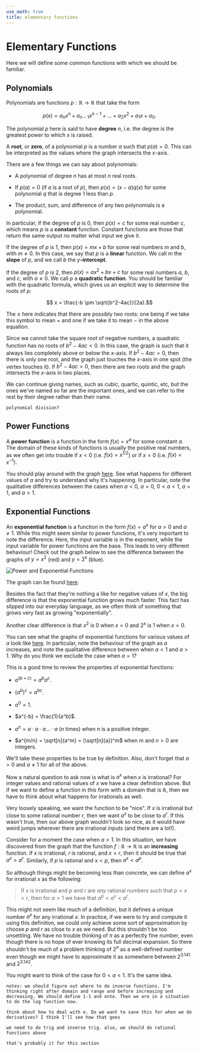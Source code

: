 ```yaml
---
use_math: true
title: elementary functions
---
```


# Elementary Functions

Here we will define some common functions with which we should be familiar.

## Polynomials

Polynomials are functions $p: \mathbb{R} \rightarrow \mathbb{R}$ that take the form

$$p(x) = a_n x^n + a_{n-1} x^{n-1} + ... + a_2 x^2 + a_1 x + a_0.$$

The polynomial $p$ here is said to have **degree** $n$, i.e. the degree is the greatest power to which $x$ is raised.

A **root**, or **zero**, of a polynomial $p$ is a number $a$ such that $p(a) = 0$. This can be interpreted as the values where the graph intersects the $x$-axis.

There are a few things we can say about polynomials:

* A polynomial of degree $n$ has at most $n$ real roots.

* If $p(a) = 0$ (if $a$ is a root of $p$), then $p(x) = (x-a)q(x)$ for some polynomial $q$ that is degree $1$ less than $p$.

* The product, sum, and difference of any two polynomials is a polynomial.

In particular, if the degree of $p$ is $0$, then $p(x) = c$ for some real number $c$, which means $p$ is a **constant** function. Constant functions are those that return the same output no matter what input we give it.

If the degree of $p$ is $1$, then $p(x) = mx+b$ for some real numbers $m$ and $b$, with $m \neq 0$. In this case, we say that $p$ is a **linear** function. We call $m$ the **slope** of $p$, and we call $b$ the $y$**-intercept**.

If the degree of $p$ is $2$, then $p(x) = ax^2 + bx + c$ for some real numbers $a$, $b$, and $c$, with $a\neq 0$. We call $p$ a **quadratic function**. You should be familiar with the quadratic formula, which gives us an explicit way to determine the roots of $p$:

$$ x = \frac{-b \pm \sqrt{b^2-4ac}}{2a}.$$

The $\pm$ here indicates that there are possibly two roots: one being if we take this symbol to mean $+$ and one if we take it to mean $-$ in the above equation.

Since we cannot take the square root of negative numbers, a quadratic function has no roots of $b^2 -4ac <0$. In this case, the graph is such that it always lies completely above or below the $x$-axis. If $b^2-4ac=0$, then there is only one root, and the graph just touches the $x$-axis in one spot (the vertex touches it). If $b^2-4ac > 0$, then there are two roots and the graph intersects the $x$-axis in two places. 

We can continue giving names, such as cubic, quartic, quintic, etc, but the ones we've named so far are the important ones, and we can refer to the rest by their degree rather than their name.

`polynomial division?`


## Power Functions

A **power function** is a function in the form $f(x) = x^a$ for some constant $a$. The domain of these kinds of functions is usually the positive real numbers, as we often get into trouble if $x<0$ (i.e. $f(x) = x^{1/2}$) or if $x = 0$ (i.e. $f(x) = x^{-1}$).

You should play around with the graph [here](https://www.desmos.com/calculator/pahpuj0gr9). See what happens for different values of $a$ and try to understand why it's happening. In particular, note the qualitative differences between the cases when $a<0$, $a=0$, $0<a<1$, $a=1$, and $a>1$.

## Exponential Functions

An **exponential function** is a function in the form $f(x) = a^x$ for $a>0$ and $a\neq 1$. While this might seem similar to power functions, it's very important to note the difference. Here, the input variable is in the exponent, while the input variable for power functions are the base. This leads to very different behaviour! Check out the graph below to see the difference between the graphs of $y = x^2$ (red) and $y=2^x$ (blue).

![Power and Exponential Functions](images/power-exponential.png "Power and Exponential Functions")

The graph can be found [here](https://www.desmos.com/calculator/ozvjuacxok).

Besides the fact that they're nothing a like for negative values of $x$, the big difference is that the exponential function grows much faster. This fact has slipped into our everyday language, as we often think of something that grows very fast as growing "exponentially".

Another clear difference is that $x^2$ is $0$ when $x=0$ and $2^x$ is $1$ when $x=0$.

You can see what the graphs of exponential functions for various values of $a$ look like [here](https://www.desmos.com/calculator/arjes7hh8y). In particular, note the behaviour of the graph as $a$ increases, and note the qualitative difference between when $a<1$ and $a>1$. Why do you think we exclude the case when $a=1$?


This is a good time to review the properties of exponential functions:

* $a^(b+c) = a^b a^c$.

* $(a^b)^c = a^{bc}$.

* $a^0 = 1$.

* $a^{-b} = \frac{1}{a^b}$.

* $a^n = a\cdot a \cdot a ... \cdot a$ ($n$ times) when $n$ is a positive integer.

* $a^{m/n} = \sqrt[n]{a^m} = (\sqrt[n]{a})^m$ when $m$ and $n>0$ are integers.

We'll take these properties to be true by definition. Also, don't forget that $a>0$ and $a\neq 1$ for all of the above.

Now a natural question to ask now is what is $a^x$ when $x$ is irrational? For integer values and rational values of $x$ we have a clear definition above. But if we want to define a function in this form with a domain that is $\mathbb{R}$, then we have to think about what happens for irrationals as well.

Very loosely speaking, we want the function to be "nice". If $x$ is irrational but close to some rational number $r$, then we want $a^x$ to be close to $a^r$. If this wasn't true, then our above graph wouldn't look so nice, as it would have weird jumps wherever there are irrational inputs (and there are a lot!).

Consider for a moment the case when $a>1$. In this situation, we have discovered from the graph that the function $f: \mathbb{R} \rightarrow \mathbb{R}$ is an **increasing** function. If $x$ is irrational, $r$ is rational, and $x>r$, then it should be true that $a^x>a^r$. Similarly, if $p$ is rational and $x<p$, then $a^x < a^p$.

So although things might be becoming less than concrete, we can define $a^x$ for irrational $x$ as the following:

>If $x$ is irrational and $p$ and $r$ are *any* rational numbers such that $p<x<r$, then for $a>1$ we have that $a^p<a^x<a^r$.

This might not seem like much of a definition, but it defines a unique number $a^x$ for any irrational $x$. In practice, if we were to try and compute it using this definition, we could only achieve some sort of approximation by choose $p$ and $r$ as close to $x$ as we need. But this shouldn't be too unsettling. We have no trouble thinking of $\pi$ as a perfectly fine number, even though there is no hope of ever knowing its full decimal expansion. So there shouldn't be much of a problem thinking of $2^{\pi}$ as a well-defined number even though we might have to approximate it as somewhere between $2^{3.141}$ and $2^{3.142}$.

You might want to think of the case for $0<a<1$. It's the same idea.

`notes: we should figure out where to do inverse functions. I'm thinking right after domain and range and before increasing and decreasing. We should define 1-1 and onto. Then we are in a situation to do the log function now.`

`think about how to deal with e. Do we want to save this for when we do derivatives? I think I'll see how that goes`

`we need to do trig and inverse trig. also, we should do rational functions above`

`that's probably it for this section`



